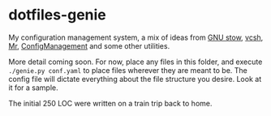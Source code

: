 dotfiles-genie
==============

My configuration management system, a mix of ideas from [GNU stow](https://www.gnu.org/software/stow/), [vcsh](https://github.com/RichiH/vcsh), [Mr](http://joeyh.name/code/mr/), [ConfigManagement](https://github.com/pallavagarwal07/ConfigManagement/) and some other utilities.

More detail coming soon. For now, place any files in this folder, and execute `./genie.py conf.yaml` to place files wherever they are meant to be.
The config file will dictate everything about the file structure you desire. Look at it for a sample.

The initial 250 LOC were written on a train trip back to home.
